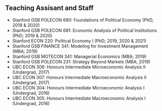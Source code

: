 ## Teaching Assisant and Staff
<ul style="margin:0 0 20px;">
  <li>Stanford GSB POLECON 680: Foundations of Political Economy (PhD; 2019 & 2020)</li>
  <li>Stanford GSB POLECON 681: Economic Analysis of Political Institutions (PhD; 2019 & 2020)</li>
  <li>Stanford ECON 220: Political Economy I (PhD; 2019, 2020 & 2021)</li>
  <li>Stanford GSB FINANCE 341: Modeling for Investment Management (MBA; 2019)</li>
  <li>Stanford GSB MGTECON 341: Managerial Economics (MBA; 2019)</li>
  <li>Stanford GSB POLECON 231: Strategy Beyond Markets (MBA; 2019)</li>
  <li>UBC ECON 306: Honours Intermediate Microeconomic Analysis II (Undergrad, 2017)</li>
  <li>UBC ECON 307: Honours Intermediate Macroeconomic Analysis II (Undergrad, 2017)</li>
  <li>UBC ECON 304: Honours Intermediate Microeconomic Analysis I (Undergrad, 2016)</li>
  <li>UBC ECON 305: Honours Intermediate Macroeconomic Analysis I (Undergrad, 2016)</li>
</ul>
